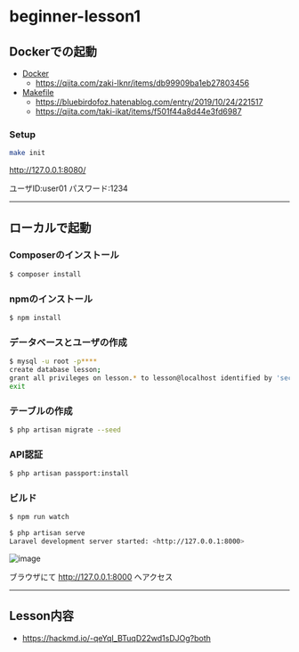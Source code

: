 # beginner-lesson1

## Dockerでの起動

- [Docker](https://www.docker.com/)
    - https://qiita.com/zaki-lknr/items/db99909ba1eb27803456
- [Makefile](http://gnuwin32.sourceforge.net/packages/make.htm)
    - https://bluebirdofoz.hatenablog.com/entry/2019/10/24/221517
    - https://qiita.com/taki-ikat/items/f501f44a8d44e3fd6987

### Setup

```sh
make init
```
http://127.0.0.1:8080/

ユーザID:user01
パスワード:1234

---
## ローカルで起動

### Composerのインストール

```bash
$ composer install
```

### npmのインストール

```bash
$ npm install
```

### データベースとユーザの作成

```bash
$ mysql -u root -p****
create database lesson;
grant all privileges on lesson.* to lesson@localhost identified by 'secret';
exit
```

### テーブルの作成

```bash
$ php artisan migrate --seed
```

### API認証

```bash
$ php artisan passport:install
```

### ビルド

```bash
$ npm run watch
```

```bash
$ php artisan serve
Laravel development server started: <http://127.0.0.1:8000>
```

![image](https://user-images.githubusercontent.com/52206492/98334880-3b9f6200-2047-11eb-9e03-c4e6dd34bd23.png)

ブラウザにて http://127.0.0.1:8000 へアクセス

---

## Lesson内容
- https://hackmd.io/-qeYqI_BTuqD22wd1sDJOg?both